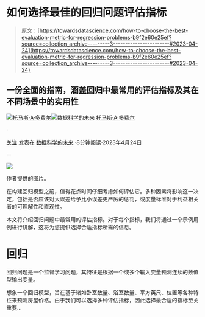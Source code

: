 # 如何选择最佳的回归问题评估指标

> 原文：[https://towardsdatascience.com/how-to-choose-the-best-evaluation-metric-for-regression-problems-b9f2e60e25ef?source=collection_archive---------3-----------------------#2023-04-24](https://towardsdatascience.com/how-to-choose-the-best-evaluation-metric-for-regression-problems-b9f2e60e25ef?source=collection_archive---------3-----------------------#2023-04-24)

## 一份全面的指南，涵盖回归中最常用的评估指标及其在不同场景中的实用性

[](https://thomasdorfer.medium.com/?source=post_page-----b9f2e60e25ef--------------------------------)[![托马斯·A·多费尔](../Images/9258a1735cee805f1d9b02e2adf01096.png)](https://thomasdorfer.medium.com/?source=post_page-----b9f2e60e25ef--------------------------------)[](https://towardsdatascience.com/?source=post_page-----b9f2e60e25ef--------------------------------)[![数据科学的未来](../Images/a6ff2676ffcc0c7aad8aaf1d79379785.png)](https://towardsdatascience.com/?source=post_page-----b9f2e60e25ef--------------------------------) [托马斯·A·多费尔](https://thomasdorfer.medium.com/?source=post_page-----b9f2e60e25ef--------------------------------)

·

[关注](https://medium.com/m/signin?actionUrl=https%3A%2F%2Fmedium.com%2F_%2Fsubscribe%2Fuser%2F7c54f9b62b90&operation=register&redirect=https%3A%2F%2Ftowardsdatascience.com%2Fhow-to-choose-the-best-evaluation-metric-for-regression-problems-b9f2e60e25ef&user=Thomas+A+Dorfer&userId=7c54f9b62b90&source=post_page-7c54f9b62b90----b9f2e60e25ef---------------------post_header-----------) 发表在 [数据科学的未来](https://towardsdatascience.com/?source=post_page-----b9f2e60e25ef--------------------------------) ·8分钟阅读·2023年4月24日[](https://medium.com/m/signin?actionUrl=https%3A%2F%2Fmedium.com%2F_%2Fvote%2Ftowards-data-science%2Fb9f2e60e25ef&operation=register&redirect=https%3A%2F%2Ftowardsdatascience.com%2Fhow-to-choose-the-best-evaluation-metric-for-regression-problems-b9f2e60e25ef&user=Thomas+A+Dorfer&userId=7c54f9b62b90&source=-----b9f2e60e25ef---------------------clap_footer-----------)

--

[](https://medium.com/m/signin?actionUrl=https%3A%2F%2Fmedium.com%2F_%2Fbookmark%2Fp%2Fb9f2e60e25ef&operation=register&redirect=https%3A%2F%2Ftowardsdatascience.com%2Fhow-to-choose-the-best-evaluation-metric-for-regression-problems-b9f2e60e25ef&source=-----b9f2e60e25ef---------------------bookmark_footer-----------)![](../Images/4b48546699f3d72533764bcbc8a23988.png)

作者提供的图片。

在构建回归模型之前，值得花点时间仔细考虑如何评估它。多种因素将影响这一决定，包括是否应该对大误差给予比小误差更严厉的惩罚，或度量标准对于利益相关者的可理解性和直观性。

本文将介绍回归问题中最常用的评估指标。对于每个指标，我们将通过一个示例用例进行讲解，这将为您提供选择合适指标所需的信息。

# 回归

回归问题是一个监督学习问题，其特征是根据一个或多个输入变量预测连续的数值型输出变量。

想象一个回归模型，旨在基于诸如卧室数量、浴室数量、平方英尺、位置等各种特征来预测房屋价格。由于我们可以选择多种评估指标，因此选择最合适的指标至关重要…
